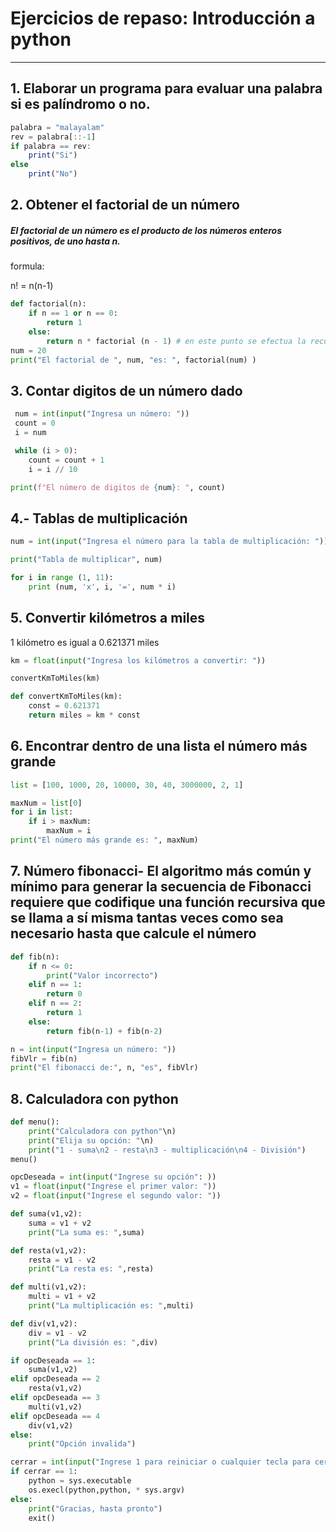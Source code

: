 # Ejercicios de repaso: Introducción a python
---

## 1. Elaborar un programa para evaluar una palabra si es palíndromo o  no.
```javascript
palabra = "malayalam"
rev = palabra[::-1]
if palabra == rev:
	print("Si")
else
	print("No")
```
## 2. Obtener el factorial de un número
##### El factorial de un número es el producto de los números enteros positivos, de uno hasta n.

formula:

n! = n(n-1)
```python
def factorial(n):
	if n == 1 or n == 0:
    	return 1
    else:
    	return n * factorial (n - 1) # en este punto se efectua la recursión
num = 20
print("El factorial de ", num, "es: ", factorial(num) )
```

## 3. Contar digitos de un número dado
```python
 num = int(input("Ingresa un número: "))
 count = 0
 i = num

 while (i > 0):
 	count = count + 1
    i = i // 10

print(f"El número de digitos de {num}: ", count)
```

## 4.- Tablas de multiplicación
```python
num = int(input("Ingresa el número para la tabla de multiplicación: "))

print("Tabla de multiplicar", num)

for i in range (1, 11):
	print (num, 'x', i, '=', num * i)
```

## 5. Convertir kilómetros a miles
1 kilómetro es igual a 0.621371 miles
```python
km = float(input("Ingresa los kilómetros a convertir: "))

convertKmToMiles(km)

def convertKmToMiles(km):
	const = 0.621371
    return miles = km * const
```

## 6. Encontrar dentro de una lista el número más grande
```python
list = [100, 1000, 20, 10000, 30, 40, 3000000, 2, 1]

maxNum = list[0]
for i in list:
	if i > maxNum:
    	maxNum = i
print("El número más grande es: ", maxNum)
```

## 7. Número fibonacci- El algoritmo más común y mínimo para generar la secuencia de Fibonacci requiere que codifique una función recursiva que se llama a sí misma tantas veces como sea necesario hasta que calcule el número
```python
def fib(n):
    if n <= 0:
        print("Valor incorrecto")
    elif n == 1:
        return 0
    elif n == 2:
        return 1
    else:
        return fib(n-1) + fib(n-2)

n = int(input("Ingresa un número: "))
fibVlr = fib(n)
print("El fibonacci de:", n, "es", fibVlr)
```

## 8. Calculadora con python
```python
def menu():
	print("Calculadora con python"\n)
    print("Elija su opción: "\n)
    print("1 - suma\n2 - resta\n3 - multiplicación\n4 - División")
menu()

opcDeseada = int(input("Ingrese su opción": ))
v1 = float(input("Ingrese el primer valor: "))
v2 = float(input("Ingrese el segundo valor: "))

def suma(v1,v2):
	suma = v1 + v2
    print("La suma es: ",suma)

def resta(v1,v2):
	resta = v1 - v2
    print("La resta es: ",resta)

def multi(v1,v2):
	multi = v1 + v2
    print("La multiplicación es: ",multi)

def div(v1,v2):
	div = v1 - v2
    print("La división es: ",div)

if opcDeseada == 1:
	suma(v1,v2)
elif opcDeseada == 2
	resta(v1,v2)
elif opcDeseada == 3
	multi(v1,v2)
elif opcDeseada == 4
	div(v1,v2)
else:
	print("Opción invalida")

cerrar = int(input("Ingrese 1 para reiniciar o cualquier tecla para cerrar: "))
if cerrar == 1:
	python = sys.executable
    os.execl(python,python, * sys.argv)
else:
	print("Gracias, hasta pronto")
    exit()
```